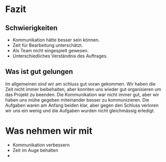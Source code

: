 # Fazit

## Schwierigkeiten

* Kommunikation hätte besser sein können.
* Zeit für Bearbeitung unterschätzt.
* Als Team nicht eingespielt gewesen.
* Unterschiedliches Verständnis des Auftrages.


## Was ist gut gelungen

Im allgemeinen sind wir am schluss gut voran gekommen. 
Wir haben die Zeit nicht immer beibehalten, aber konnten uns wieder gut organisieren um das Projekt zu beenden.
Die Kommunikation war nicht immer gut, aber wir haben uns mühe gegeben miteinander besser zu kommunizieren.
Die Aufgaben waren am Anfang beiden klar, aber gegen den Schluss verloren wir uns ein wenig und die Aufgaben wurden nicht gleichmässig erledigt.

# Was nehmen wir mit
* Kommunikation verbessern
* Zeit im Auge behalten
* 
